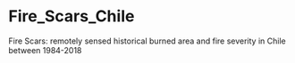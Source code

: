 # Fire_Scars_Chile
Fire Scars: remotely sensed historical burned area and fire severity in Chile between 1984-2018
